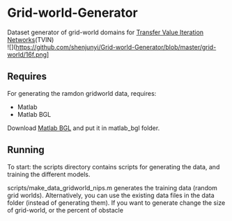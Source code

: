 # Grid-world-Generator
Dataset generator of grid-world domains for [Transfer Value Iteration Networks](https://github.com/shenjunyi/Transfer-VIN)(TVIN)<br>
![](https://github.com/shenjunyi/Grid-world-Generator/blob/master/grid-world/16f.png]
## Requires
For generating the ramdon gridworld data, requires:

* Matlab 
* Matlab BGL<br>

Download [Matlab BGL](http://www.mathworks.com/matlabcentral/fileexchange/10922-matlabbgl) and put it in matlab_bgl folder.
## Running
To start: the scripts directory contains scripts for generating the data, and training the different models.

scripts/make_data_gridworld_nips.m generates the training data (random grid worlds). Alternatively, you can use the existing data files in the data folder (instead of generating them).
If you want to generate change the size of grid-world, or the percent of obstacle 
